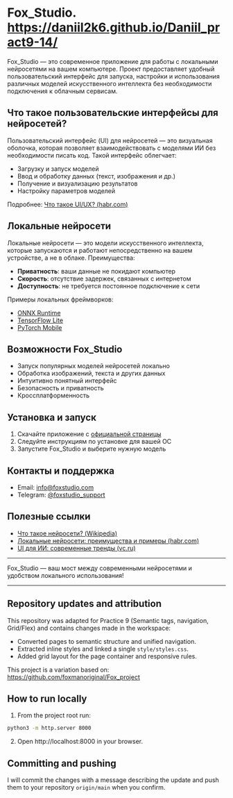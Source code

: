 # Fox_Studio. https://daniil2k6.github.io/Daniil_pract9-14/

Fox_Studio — это современное приложение для работы с локальными нейросетями на вашем компьютере. Проект предоставляет удобный пользовательский интерфейс для запуска, настройки и использования различных моделей искусственного интеллекта без необходимости подключения к облачным сервисам.

## Что такое пользовательские интерфейсы для нейросетей?
Пользовательский интерфейс (UI) для нейросетей — это визуальная оболочка, которая позволяет взаимодействовать с моделями ИИ без необходимости писать код. Такой интерфейс облегчает:
- Загрузку и запуск моделей
- Ввод и обработку данных (текст, изображения и др.)
- Получение и визуализацию результатов
- Настройку параметров моделей

Подробнее: [Что такое UI/UX? (habr.com)](https://habr.com/ru/companies/ruvds/articles/462685/)

## Локальные нейросети
Локальные нейросети — это модели искусственного интеллекта, которые запускаются и работают непосредственно на вашем устройстве, а не в облаке. Преимущества:
- **Приватность**: ваши данные не покидают компьютер
- **Скорость**: отсутствие задержек, связанных с интернетом
- **Доступность**: не требуется постоянное подключение к сети

Примеры локальных фреймворков:
- [ONNX Runtime](https://onnxruntime.ai/)
- [TensorFlow Lite](https://www.tensorflow.org/lite)
- [PyTorch Mobile](https://pytorch.org/mobile/home/)

## Возможности Fox_Studio
- Запуск популярных моделей нейросетей локально
- Обработка изображений, текста и других данных
- Интуитивно понятный интерфейс
- Безопасность и приватность
- Кроссплатформенность

## Установка и запуск
1. Скачайте приложение с [официальной страницы](src/download.html)
2. Следуйте инструкциям по установке для вашей ОС
3. Запустите Fox_Studio и выберите нужную модель

## Контакты и поддержка
- Email: [info@foxstudio.com](mailto:info@foxstudio.com)
- Telegram: [@foxstudio_support](https://t.me/foxstudio_support)

## Полезные ссылки
- [Что такое нейросети? (Wikipedia)](https://ru.wikipedia.org/wiki/Искусственная_нейронная_сеть)
- [Локальные нейросети: преимущества и примеры (habr.com)](https://habr.com/ru/articles/580724/)
- [UI для ИИ: современные тренды (vc.ru)](https://vc.ru/design/273282-ui-dlya-iskusstvennogo-intellekta)

---
Fox_Studio — ваш мост между современными нейросетями и удобством локального использования!

---

Repository updates and attribution
----------------------------------

This repository was adapted for Practice 9 (Semantic tags, navigation, Grid/Flex) and contains changes made in the workspace:

- Converted pages to semantic structure and unified navigation.
- Extracted inline styles and linked a single `style/styles.css`.
- Added grid layout for the page container and responsive rules.

This project is a variation based on: https://github.com/foxmanoriginal/Fox_project

How to run locally
------------------
1. From the project root run:

```bash
python3 -m http.server 8000
```

2. Open http://localhost:8000 in your browser.

Committing and pushing
----------------------
I will commit the changes with a message describing the update and push them to your repository `origin/main` when you confirm.
